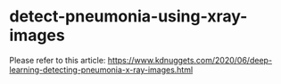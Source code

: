 # detect-pneumonia-using-xray-images

Please refer to this article: https://www.kdnuggets.com/2020/06/deep-learning-detecting-pneumonia-x-ray-images.html
